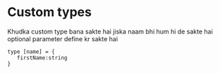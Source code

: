 # Custom types

Khudka custom type bana sakte hai jiska naam bhi hum hi de sakte hai
optional parameter define kr sakte hai

```
type [name] = {
   firstName:string
}
```
